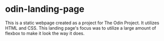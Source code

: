 # odin-landing-page

This is a static webpage created as a project for The Odin Project. It utilizes HTML and CSS. This landing page's focus was to utilize a large amount of flexbox to make it look the way it does. 